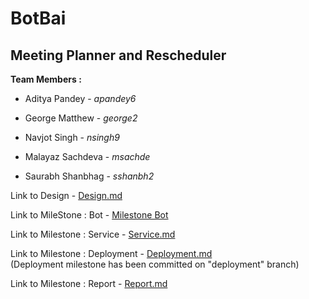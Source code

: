 # BotBai

## Meeting Planner and Rescheduler

**Team Members :**

- Aditya Pandey - *apandey6*

- George Matthew - *george2*

- Navjot Singh - *nsingh9*

- Malayaz Sachdeva - *msachde*

- Saurabh Shanbhag - *sshanbh2*



Link to Design - [Design.md](https://github.com/navisingh14/SlackBot/blob/master/Design.md)

Link to MileStone : Bot - [Milestone Bot](https://github.com/navisingh14/SlackBot/blob/master/BotBai/README.md)

Link to Milestone : Service - [Service.md](https://github.com/navisingh14/SlackBot/blob/master/SERVICE.md)

Link to Milestone : Deployment - [Deployment.md](https://github.com/navisingh14/SlackBot/blob/deployment/DEPLOYMENT.md)   
(Deployment milestone has been committed on "deployment" branch)


Link to Milestone : Report - [Report.md](https://github.ncsu.edu/nsingh9/CSC510-Bot/blob/master/REPORT.md)
